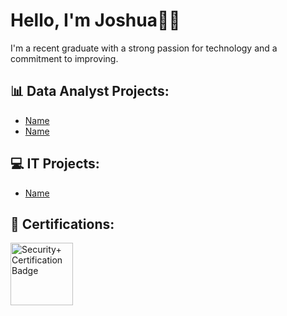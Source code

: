 # Hello, I'm Joshua👋🏽
I'm a recent graduate with a strong passion for technology and a commitment to improving.

## 📊 Data Analyst Projects:

- [Name](Link)
- [Name](Link)

## 💻 IT Projects:

- [Name](Link)

## 📄 Certifications:
<a href="https://Google.com" target="_blank"><img src="https://images.credly.com/images/f53c1eb6-d93d-4b9e-ae34-922046f6b15c/twitter_thumb_201604_image.png" alt="Security+ Certification Badge" style="height: auto; width: 100px;" />
</a>

